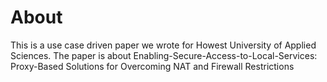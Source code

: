 # About

This is a use case driven paper we wrote for Howest University of Applied Sciences.
The paper is about Enabling-Secure-Access-to-Local-Services: Proxy-Based Solutions for Overcoming NAT and Firewall Restrictions


